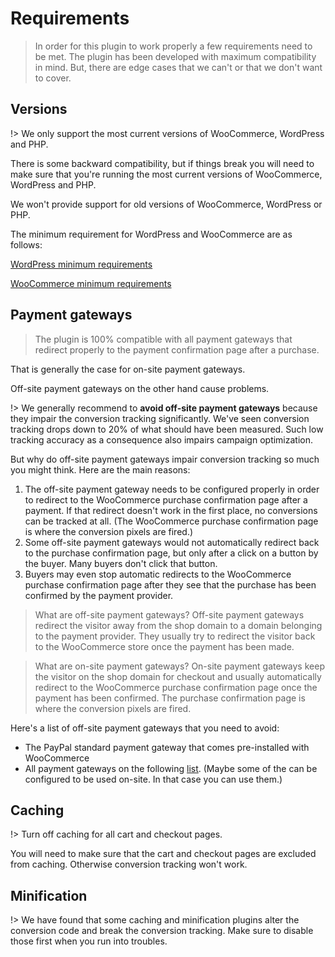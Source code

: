 # Requirements

> In order for this plugin to work properly a few requirements need to be met. The plugin has been developed with maximum compatibility in mind. But, there are edge cases that we can't or that we don't want to cover. 

## Versions 

!> We only support the most current versions of WooCommerce, WordPress and PHP. 

There is some backward compatibility, but if things break you will need to  make sure that you're running the most current versions of WooCommerce, WordPress and PHP. 

We won't provide support for old versions of WooCommerce, WordPress or PHP. 

The minimum requirement for WordPress and WooCommerce are as follows:

[WordPress minimum requirements](https://wordpress.org/about/requirements/)

[WooCommerce minimum requirements](https://docs.woocommerce.com/document/server-requirements/)


## Payment gateways

> The plugin is 100% compatible with all payment gateways that redirect properly to the payment confirmation page after a purchase. 

That is generally the case for on-site payment gateways. 

Off-site payment gateways on the other hand cause problems.

!> We generally recommend to **avoid off-site payment gateways** because they impair the conversion tracking significantly. We've seen conversion tracking drops down to 20% of what should have been measured. Such low tracking accuracy as a consequence also impairs campaign optimization. 

But why do off-site payment gateways impair conversion tracking so much you might think. Here are the main reasons: 

1. The off-site payment gateway needs to be configured properly in order to redirect to the WooCommerce purchase confirmation page after a payment. If that redirect doesn't work in the first place, no conversions can be tracked at all. (The WooCommerce purchase confirmation page is where the conversion pixels are fired.)
2. Some off-site payment gateways would not automatically redirect back to the purchase confirmation page, but only after a click on a button by the buyer. Many buyers don't click that button. 
3. Buyers may even stop automatic redirects to the WooCommerce purchase confirmation page after they see that the purchase has been confirmed by the payment provider.

> What are off-site payment gateways? Off-site payment gateways redirect the visitor away from the shop domain to a domain belonging to the payment provider. They usually try to redirect the visitor back to the WooCommerce store once the payment has been made.

> What are on-site payment gateways? On-site payment gateways keep the visitor on the shop domain for checkout and usually automatically redirect to the WooCommerce purchase confirmation page once the payment has been confirmed. The purchase confirmation page is where the conversion pixels are fired. 

Here's a list of off-site payment gateways that you need to avoid:

- The PayPal standard payment gateway that comes pre-installed with WooCommerce
- All payment gateways on the following [list](https://woocommerce.com/product-category/woocommerce-extensions/payment-gateways/off-site-payment-gateways/). (Maybe some of the can be configured to be used on-site. In that case you can use them.)

## Caching 

!> Turn off caching for all cart and checkout pages.

You will need to make sure that the cart and checkout pages are excluded from caching. Otherwise conversion tracking won't work. 

## Minification

!> We have found that some caching and minification plugins alter the conversion code and break the conversion tracking. Make sure to disable those first when you run into troubles. 
